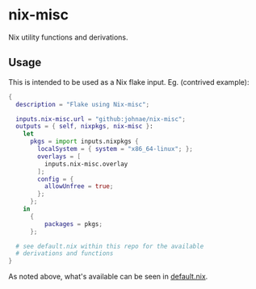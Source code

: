 # nix-misc

Nix utility functions and derivations.

## Usage

This is intended to be used as a Nix flake input. Eg. (contrived example):

```nix
{
  description = "Flake using Nix-misc";

  inputs.nix-misc.url = "github:johnae/nix-misc";
  outputs = { self, nixpkgs, nix-misc }:
    let
      pkgs = import inputs.nixpkgs {
        localSystem = { system = "x86_64-linux"; };
        overlays = [
          inputs.nix-misc.overlay
        ];
        config = {
          allowUnfree = true;
        };
      };
    in
      {
          packages = pkgs;
      };

  # see default.nix within this repo for the available
  # derivations and functions
}
```

As noted above, what's available can be seen in [default.nix](default.nix).